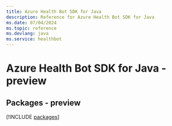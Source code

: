 ```yaml
---
title: Azure Health Bot SDK for Java
description: Reference for Azure Health Bot SDK for Java
ms.date: 07/04/2024
ms.topic: reference
ms.devlang: java
ms.service: healthbot
---
```

# Azure Health Bot SDK for Java - preview
## Packages - preview
[!INCLUDE [packages](health-bot-index.md)]